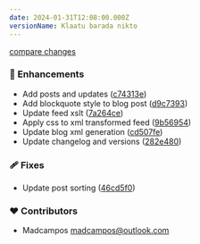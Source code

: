 ```yaml
---
date: 2024-01-31T12:08:00.000Z
versionName: Klaatu barada nikto
---
```


[compare changes](https://github.com/madcampos/madcampos.github.io/compare/v3.2.0...v3.3.0)

### 🚀 Enhancements

- Add posts and updates ([c74313e](https://github.com/madcampos/madcampos.github.io/commit/c74313e))
- Add blockquote style to blog post ([d9c7393](https://github.com/madcampos/madcampos.github.io/commit/d9c7393))
- Update feed xslt ([7a264ce](https://github.com/madcampos/madcampos.github.io/commit/7a264ce))
- Apply css to xml transformed feed ([9b56954](https://github.com/madcampos/madcampos.github.io/commit/9b56954))
- Update blog xml generation ([cd507fe](https://github.com/madcampos/madcampos.github.io/commit/cd507fe))
- Update changelog and versions ([282e480](https://github.com/madcampos/madcampos.github.io/commit/282e480))

### 🩹 Fixes

- Update post sorting ([46cd5f0](https://github.com/madcampos/madcampos.github.io/commit/46cd5f0))

### ❤️ Contributors

- Madcampos <madcampos@outlook.com>
